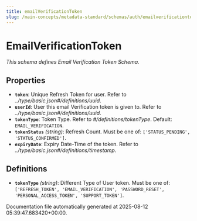 ```yaml
---
title: emailVerificationToken
slug: /main-concepts/metadata-standard/schemas/auth/emailverificationtoken
---
```


# EmailVerificationToken

*This schema defines Email Verification Token Schema.*

## Properties

- **`token`**: Unique Refresh Token for user. Refer to *../type/basic.json#/definitions/uuid*.
- **`userId`**:  User this email Verification token is given to. Refer to *../type/basic.json#/definitions/uuid*.
- **`tokenType`**: Token Type. Refer to *#/definitions/tokenType*. Default: `EMAIL_VERIFICATION`.
- **`tokenStatus`** *(string)*: Refresh Count. Must be one of: `['STATUS_PENDING', 'STATUS_CONFIRMED']`.
- **`expiryDate`**: Expiry Date-Time of the token. Refer to *../type/basic.json#/definitions/timestamp*.
## Definitions

- **`tokenType`** *(string)*: Different Type of User token. Must be one of: `['REFRESH_TOKEN', 'EMAIL_VERIFICATION', 'PASSWORD_RESET', 'PERSONAL_ACCESS_TOKEN', 'SUPPORT_TOKEN']`.


Documentation file automatically generated at 2025-08-12 05:39:47.683420+00:00.
